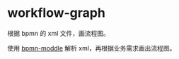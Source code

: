 # workflow-graph

根据 bpmn 的 xml 文件，画流程图。

使用 [bpmn-moddle](https://github.com/bpmn-io/bpmn-moddle) 解析 xml，再根据业务需求画出流程图。